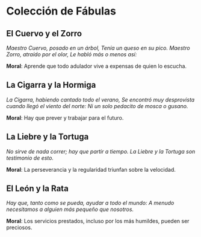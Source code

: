 # Colección de Fábulas

## El Cuervo y el Zorro

*Maestro Cuervo, posado en un árbol,*
*Tenía un queso en su pico.*
*Maestro Zorro, atraído por el olor,*
*Le habló más o menos así:*

**Moral**: Aprende que todo adulador vive a expensas de quien lo escucha.

## La Cigarra y la Hormiga

*La Cigarra, habiendo cantado todo el verano,*
*Se encontró muy desprovista cuando llegó el viento del norte:*
*Ni un solo pedacito de mosca o gusano.*

**Moral**: Hay que prever y trabajar para el futuro.

## La Liebre y la Tortuga

*No sirve de nada correr; hay que partir a tiempo.*
*La Liebre y la Tortuga son testimonio de esto.*

**Moral**: La perseverancia y la regularidad triunfan sobre la velocidad.

## El León y la Rata

*Hay que, tanto como se pueda, ayudar a todo el mundo:*
*A menudo necesitamos a alguien más pequeño que nosotros.*

**Moral**: Los servicios prestados, incluso por los más humildes, pueden ser preciosos.